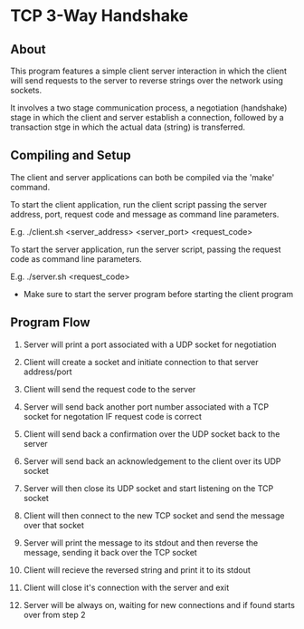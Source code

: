 TCP 3-Way Handshake
===================

About
-----

This program features a simple client server interaction in which the client will send requests to the server to reverse strings over the network using sockets. 

It involves a two stage communication process, a negotiation (handshake) stage in which the client and server establish a connection, followed by a transaction stge in which the actual data (string) is transferred. 


Compiling and Setup
-------------------

The client and server applications can both be compiled via the 'make' command. 

To start the client application, run the client script passing the server address, port, request code and message as command line parameters.

E.g. ./client.sh <server_address> <server_port> <request_code> <message string>

To start the server application, run the server script, passing the request code as command line parameters.

E.g. ./server.sh <request_code>

* Make sure to start the server program before starting the client program

Program Flow
------------

1. Server will print a port associated with a UDP socket for negotiation

2. Client will create a socket and initiate connection to that server address/port

3. Client will send the request code to the server

4. Server will send back another port number associated with a TCP socket for negotation IF request code is correct

5. Client will send back a confirmation over the UDP socket back to the server

6. Server will send back an acknowledgement to the client over its UDP socket

7. Server will then close its UDP socket and start listening on the TCP socket

8. Client will then connect to the new TCP socket and send the message over that socket

9. Server will print the message to its stdout and then reverse the message, sending it back over the TCP socket

10. Client will recieve the reversed string and print it to its stdout

11. Client will close it's connection with the server and exit

12. Server will be always on, waiting for new connections and if found starts over from step 2  



